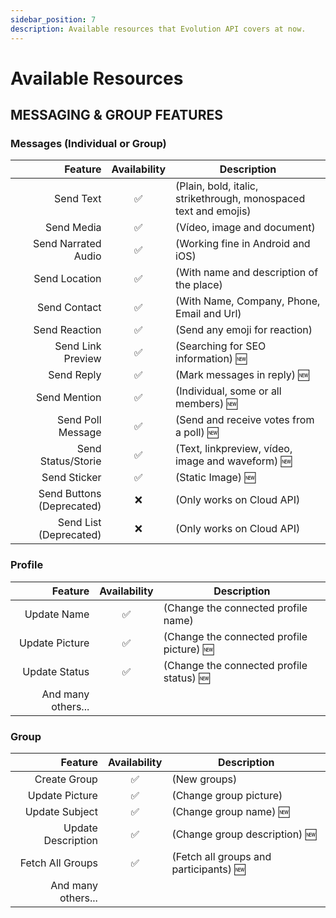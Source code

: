 ```yaml
---
sidebar_position: 7
description: Available resources that Evolution API covers at now.
---
```


# Available Resources

## MESSAGING & GROUP FEATURES

### Messages (Individual or Group)

<!-- prettier-ignore -->
| Feature | Availability | Description |
|-:|:-:|-|
| Send Text | ✅ | (Plain, bold, italic, strikethrough, monospaced text and emojis) |
| Send Media | ✅ | (Vídeo, image and document) |
| Send Narrated Audio | ✅ | (Working fine in Android and iOS) |
| Send Location | ✅ | (With name and description of the place) |
| Send Contact | ✅ | (With Name, Company, Phone, Email and Url) |
| Send Reaction | ✅ | (Send any emoji for reaction) |
| Send Link Preview | ✅ | (Searching for SEO information) 🆕 |
| Send Reply | ✅ | (Mark messages in reply) 🆕 |
| Send Mention | ✅ | (Individual, some or all members) 🆕 |
| Send Poll Message | ✅ | (Send and receive votes from a poll) 🆕 |
| Send Status/Storie | ✅ | (Text, linkpreview, vídeo, image and waveform) 🆕 |
| Send Sticker | ✅ | (Static Image) 🆕 |
| Send Buttons (Deprecated) | ❌ | (Only works on Cloud API) |
| Send List (Deprecated) | ❌ | (Only works on Cloud API) |

### Profile

|            Feature | Availability | Description                               |
| -----------------: | :----------: | ----------------------------------------- |
|        Update Name |      ✅      | (Change the connected profile name)       |
|     Update Picture |      ✅      | (Change the connected profile picture) 🆕 |
|      Update Status |      ✅      | (Change the connected profile status) 🆕  |
| And many others... |              |                                           |

### Group

|            Feature | Availability | Description                            |
| -----------------: | :----------: | -------------------------------------- |
|       Create Group |      ✅      | (New groups)                           |
|     Update Picture |      ✅      | (Change group picture)                 |
|     Update Subject |      ✅      | (Change group name) 🆕                 |
| Update Description |      ✅      | (Change group description) 🆕          |
|   Fetch All Groups |      ✅      | (Fetch all groups and participants) 🆕 |
| And many others... |              |                                        |
